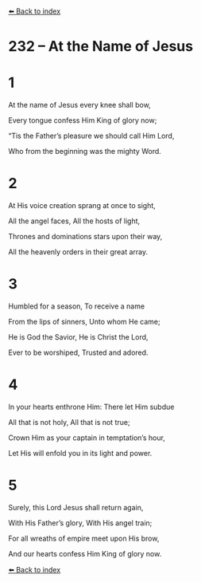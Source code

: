 [⬅️ Back to index](../README.md)

# 232 – At the Name of Jesus





# 1

At the name of Jesus every knee shall bow,

Every tongue confess Him King of glory now;

“Tis the Father’s pleasure we should call Him Lord,

Who from the beginning was the mighty Word.



# 2

At His voice creation sprang at once to sight,

All the angel faces, All the hosts of light,

Thrones and dominations stars upon their way,

All the heavenly orders in their great array.



# 3

Humbled for a season, To receive a name

From the lips of sinners, Unto whom He came;

He is God the Savior, He is Christ the Lord,

Ever to be worshiped, Trusted and adored.



# 4

In your hearts enthrone Him: There let Him subdue

All that is not holy, All that is not true;

Crown Him as your captain in temptation’s hour,

Let His will enfold you in its light and power.



# 5

Surely, this Lord Jesus shall return again,

With His Father’s glory, With His angel train;

For all wreaths of empire meet upon His brow,

And our hearts confess Him King of glory now.

[⬅️ Back to index](../README.md)
